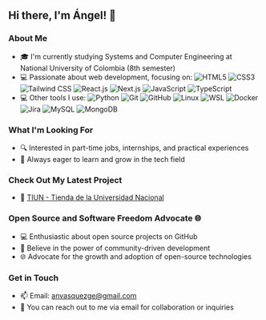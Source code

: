 ## Hi there, I'm Ángel! 👋

### About Me
- 🎓 I'm currently studying Systems and Computer Engineering at National University of Colombia (8th semester)
- 💻 Passionate about web development, focusing on:
   ![HTML5](https://img.shields.io/badge/-HTML5-E34F26?style=flat&logo=html5&logoColor=white) ![CSS3](https://img.shields.io/badge/-CSS3-1572B6?style=flat&logo=css3&logoColor=white) ![Tailwind CSS](https://img.shields.io/badge/-Tailwind_CSS-38B2AC?style=flat&logo=tailwind-css&logoColor=white) ![React.js](https://img.shields.io/badge/-React.js-61DAFB?style=flat&logo=react&logoColor=white) ![Next.js](https://img.shields.io/badge/-Next.js-000000?style=flat&logo=next.js&logoColor=white) ![JavaScript](https://img.shields.io/badge/-JavaScript-F7DF1E?style=flat&logo=javascript&logoColor=black) ![TypeScript](https://img.shields.io/badge/-TypeScript-3178C6?style=flat&logo=typescript&logoColor=white) 
- 💻 Other tools I use: 
    ![Python](https://img.shields.io/badge/-Python-3776AB?style=flat&logo=python&logoColor=white) ![Git](https://img.shields.io/badge/-Git-F05032?style=flat&logo=git&logoColor=white) ![GitHub](https://img.shields.io/badge/-GitHub-181717?style=flat&logo=github&logoColor=white) ![Linux](https://img.shields.io/badge/-Linux-FCC624?style=flat&logo=linux&logoColor=black) ![WSL](https://img.shields.io/badge/-WSL-0078D6?style=flat&logo=windows&logoColor=white) ![Docker](https://img.shields.io/badge/-Docker-2496ED?style=flat&logo=docker&logoColor=white) ![Jira](https://img.shields.io/badge/-Jira-0052CC?style=flat&logo=jira&logoColor=white) ![MySQL](https://img.shields.io/badge/-MySQL-4479A1?style=flat&logo=mysql&logoColor=white) ![MongoDB](https://img.shields.io/badge/-MongoDB-47A248?style=flat&logo=mongodb&logoColor=white)

### What I'm Looking For
- 🔍 Interested in part-time jobs, internships, and practical experiences
- 🌱 Always eager to learn and grow in the tech field


### Check Out My Latest Project
- 🚀 [TIUN - Tienda de la Universidad Nacional](https://ti-un-front-vr3s.vercel.app/)

### Open Source and Software Freedom Advocate 🌐

- 💻 Enthusiastic about open source projects on GitHub
- 🌟 Believe in the power of community-driven development
- 🌐 Advocate for the growth and adoption of open-source technologies

### Get in Touch
- 📫 Email: anvasquezge@gmail.com
- 📧 You can reach out to me via email for collaboration or inquiries
<!--
**angelvasquez06/angelvasquez06** is a ✨ _special_ ✨ repository because its `README.md` (this file) appears on your GitHub profile.

Here are some ideas to get you started:

- 🔭 I’m currently working on ...
- 🌱 I’m currently learning ...
- 👯 I’m looking to collaborate on ...
- 🤔 I’m looking for help with ...
- 💬 Ask me about ...
- 📫 How to reach me: ...
- 😄 Pronouns: ...
- ⚡ Fun fact: ...
-->
